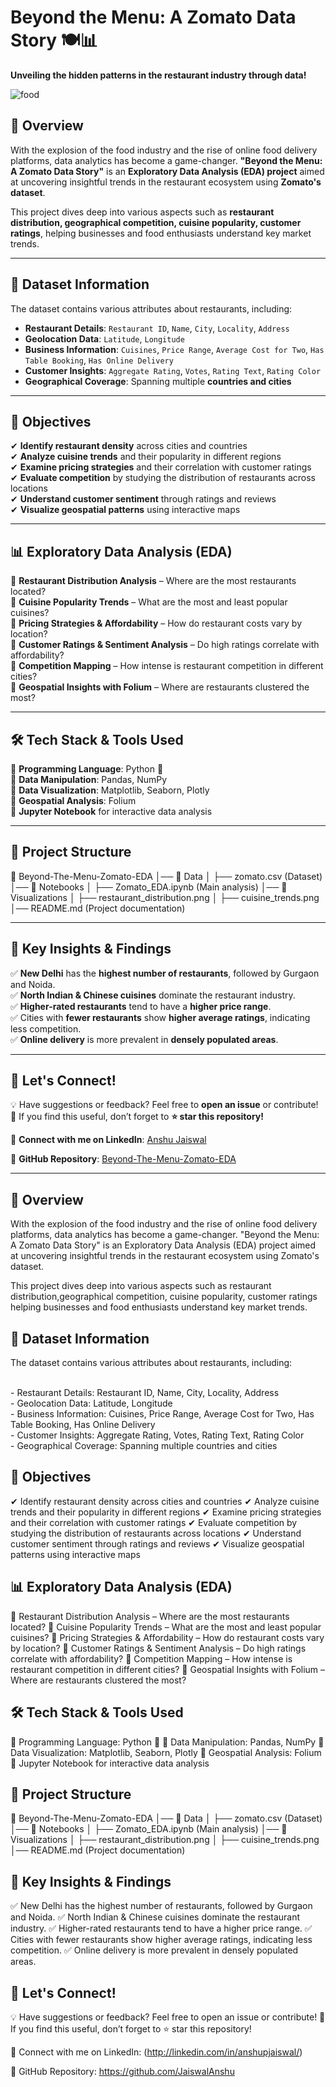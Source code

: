 # Beyond the Menu: A Zomato Data Story 🍽️📊
**Unveiling the hidden patterns in the restaurant industry through data!**

![food](https://github.com/user-attachments/assets/52994167-fa1d-4c46-ab7a-5cfc6ed383b0)

## 📌 Overview
With the explosion of the food industry and the rise of online food delivery platforms, data analytics has become a game-changer. **"Beyond the Menu: A Zomato Data Story"** is an **Exploratory Data Analysis (EDA) project** aimed at uncovering insightful trends in the restaurant ecosystem using **Zomato's dataset**.

This project dives deep into various aspects such as **restaurant distribution, geographical competition, cuisine popularity, customer ratings**, helping businesses and food enthusiasts understand key market trends.

---

## 📂 Dataset Information
The dataset contains various attributes about restaurants, including:

- **Restaurant Details**: `Restaurant ID`, `Name`, `City`, `Locality`, `Address`
- **Geolocation Data**: `Latitude`, `Longitude`
- **Business Information**: `Cuisines`, `Price Range`, `Average Cost for Two`, `Has Table Booking`, `Has Online Delivery`
- **Customer Insights**: `Aggregate Rating`, `Votes`, `Rating Text`, `Rating Color`
- **Geographical Coverage**: Spanning multiple **countries and cities**

---

## 🎯 Objectives
✔ **Identify restaurant density** across cities and countries  
✔ **Analyze cuisine trends** and their popularity in different regions  
✔ **Examine pricing strategies** and their correlation with customer ratings  
✔ **Evaluate competition** by studying the distribution of restaurants across locations  
✔ **Understand customer sentiment** through ratings and reviews  
✔ **Visualize geospatial patterns** using interactive maps  

---

## 📊 Exploratory Data Analysis (EDA)
🔹 **Restaurant Distribution Analysis** – Where are the most restaurants located?  
🔹 **Cuisine Popularity Trends** – What are the most and least popular cuisines?  
🔹 **Pricing Strategies & Affordability** – How do restaurant costs vary by location?  
🔹 **Customer Ratings & Sentiment Analysis** – Do high ratings correlate with affordability?  
🔹 **Competition Mapping** – How intense is restaurant competition in different cities?  
🔹 **Geospatial Insights with Folium** – Where are restaurants clustered the most?  

---

## 🛠️ Tech Stack & Tools Used
📌 **Programming Language**: Python 🐍  
📌 **Data Manipulation**: Pandas, NumPy  
📌 **Data Visualization**: Matplotlib, Seaborn, Plotly  
📌 **Geospatial Analysis**: Folium  
📌 **Jupyter Notebook** for interactive data analysis  

---

## 📁 Project Structure
📂 Beyond-The-Menu-Zomato-EDA
│── 📁 Data
│   ├── zomato.csv (Dataset)
│── 📁 Notebooks
│   ├── Zomato_EDA.ipynb (Main analysis)
│── 📁 Visualizations
│   ├── restaurant_distribution.png
│   ├── cuisine_trends.png
│── README.md (Project documentation)


---

## 🔮 Key Insights & Findings
✅ **New Delhi** has the **highest number of restaurants**, followed by Gurgaon and Noida.  
✅ **North Indian & Chinese cuisines** dominate the restaurant industry.  
✅ **Higher-rated restaurants** tend to have a **higher price range**.  
✅ Cities with **fewer restaurants** show **higher average ratings**, indicating less competition.  
✅ **Online delivery** is more prevalent in **densely populated areas**.  

---

## 🤝 Let's Connect!
💡 Have suggestions or feedback? Feel free to **open an issue** or contribute!  
🚀 If you find this useful, don’t forget to **⭐ star this repository!**  

📢 **Connect with me on LinkedIn**: [Anshu Jaiswal](http://linkedin.com/in/anshupjaiswal/)  

🔗 **GitHub Repository**: [Beyond-The-Menu-Zomato-EDA](https://github.com/JaiswalAnshu)  




----------------------------------------------------------------------------------------------------------------------------------------
## 📌 Overview
With the explosion of the food industry and the rise of online food delivery platforms, data analytics has become a game-changer. "Beyond the Menu: A Zomato Data Story" is an Exploratory Data Analysis (EDA) project aimed at uncovering insightful trends in the restaurant ecosystem using Zomato's dataset.

This project dives deep into various aspects such as restaurant distribution,geographical competition, cuisine popularity, customer ratings helping businesses and food enthusiasts understand key market trends.


## 📂 Dataset Information
The dataset contains various attributes about restaurants, including:

<br>- Restaurant Details: Restaurant ID, Name, City, Locality, Address
<br>- Geolocation Data: Latitude, Longitude
<br>- Business Information: Cuisines, Price Range, Average Cost for Two, Has Table Booking, Has Online Delivery
<br>- Customer Insights: Aggregate Rating, Votes, Rating Text, Rating Color
<br>- Geographical Coverage: Spanning multiple countries and cities


## 🎯 Objectives
✔ Identify restaurant density across cities and countries
✔ Analyze cuisine trends and their popularity in different regions
✔ Examine pricing strategies and their correlation with customer ratings
✔ Evaluate competition by studying the distribution of restaurants across locations
✔ Understand customer sentiment through ratings and reviews
✔ Visualize geospatial patterns using interactive maps


## 📊 Exploratory Data Analysis (EDA)
🔹 Restaurant Distribution Analysis – Where are the most restaurants located?
🔹 Cuisine Popularity Trends – What are the most and least popular cuisines?
🔹 Pricing Strategies & Affordability – How do restaurant costs vary by location?
🔹 Customer Ratings & Sentiment Analysis – Do high ratings correlate with affordability?
🔹 Competition Mapping – How intense is restaurant competition in different cities?
🔹 Geospatial Insights with Folium – Where are restaurants clustered the most?


## 🛠️ Tech Stack & Tools Used
📌 Programming Language: Python 🐍
📌 Data Manipulation: Pandas, NumPy
📌 Data Visualization: Matplotlib, Seaborn, Plotly
📌 Geospatial Analysis: Folium
📌 Jupyter Notebook for interactive data analysis


## 📁 Project Structure
📂 Beyond-The-Menu-Zomato-EDA
│── 📁 Data
│   ├── zomato.csv (Dataset)
│── 📁 Notebooks
│   ├── Zomato_EDA.ipynb (Main analysis)
│── 📁 Visualizations
│   ├── restaurant_distribution.png
│   ├── cuisine_trends.png
│── README.md (Project documentation)


## 🔮 Key Insights & Findings
✅ New Delhi has the highest number of restaurants, followed by Gurgaon and Noida.
✅ North Indian & Chinese cuisines dominate the restaurant industry.
✅ Higher-rated restaurants tend to have a higher price range.
✅ Cities with fewer restaurants show higher average ratings, indicating less competition.
✅ Online delivery is more prevalent in densely populated areas.


## 🤝 Let's Connect!
💡 Have suggestions or feedback? Feel free to open an issue or contribute!
🚀 If you find this useful, don’t forget to ⭐ star this repository!

📢 Connect with me on LinkedIn: (http://linkedin.com/in/anshupjaiswal/)

🔗 GitHub Repository: https://github.com/JaiswalAnshu

